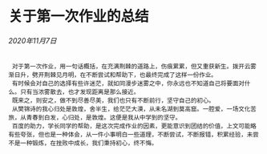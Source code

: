 # 关于第一次作业的总结
###### 2020年11月7日
     对于第一次作业，用一句话概括，在充满荆棘的道路上，伤痕累累，但又重获新生。拨开云雾渐日升，劈开荆棘见月明，在不断尝试和帮助下，也最终完成了这样一份作业。
     有时候会对自己的选择有些许迷茫，就如同漫步迷雾之中，你永远也不知道自己将要面对什么。只有当浓雾散去，也才发现距离是那么接近。
     既来之，则安之，做不到尽善尽美，我们也只有不断前行，坚守自己的初心。
     从樊锦诗的我心归处是敦煌，舍半生，给茫茫大漠，从未名湖到莫高窟。一腔爱，一场文化苦旅，从青春到白发，心归处，是敦煌。这便是我从中学到的坚守。
     百度的助力，学长同学的帮助，是这次完成作业的因素，更能意识到团结的价值，上文可能略有些夸张，但也是一种体会，从一件小事明白一些道理，不断尝试，不断报错，积累经验，未尝不是一种锻炼，在挫败中成长，我们秉持初心，终不悔。